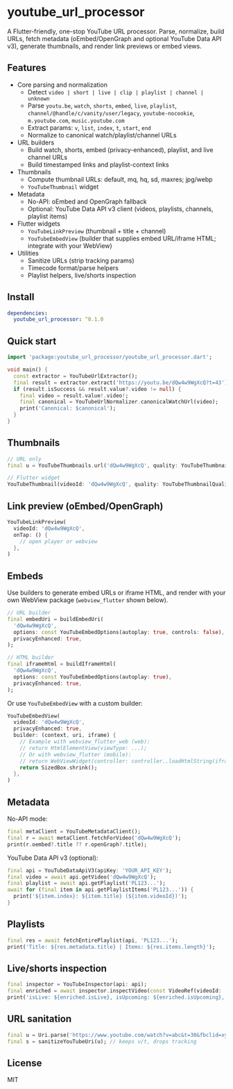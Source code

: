 # youtube_url_processor

A Flutter-friendly, one-stop YouTube URL processor. Parse, normalize, build URLs, fetch metadata (oEmbed/OpenGraph and optional YouTube Data API v3), generate thumbnails, and render link previews or embed views.

## Features

- Core parsing and normalization
  - Detect `video | short | live | clip | playlist | channel | unknown`
  - Parse `youtu.be`, `watch`, `shorts`, `embed`, `live`, `playlist`, `channel/@handle/c/vanity/user/legacy`, `youtube-nocookie`, `m.youtube.com`, `music.youtube.com`
  - Extract params: `v`, `list`, `index`, `t`, `start`, `end`
  - Normalize to canonical watch/playlist/channel URLs
- URL builders
  - Build watch, shorts, embed (privacy-enhanced), playlist, and live channel URLs
  - Build timestamped links and playlist-context links
- Thumbnails
  - Compute thumbnail URLs: default, mq, hq, sd, maxres; jpg/webp
  - `YouTubeThumbnail` widget
- Metadata
  - No-API: oEmbed and OpenGraph fallback
  - Optional: YouTube Data API v3 client (videos, playlists, channels, playlist items)
- Flutter widgets
  - `YouTubeLinkPreview` (thumbnail + title + channel)
  - `YouTubeEmbedView` (builder that supplies embed URL/iframe HTML; integrate with your WebView)
- Utilities
  - Sanitize URLs (strip tracking params)
  - Timecode format/parse helpers
  - Playlist helpers, live/shorts inspection

## Install

```yaml
dependencies:
  youtube_url_processor: ^0.1.0
```

## Quick start

```dart
import 'package:youtube_url_processor/youtube_url_processor.dart';

void main() {
  const extractor = YouTubeUrlExtractor();
  final result = extractor.extract('https://youtu.be/dQw4w9WgXcQ?t=43');
  if (result.isSuccess && result.value?.video != null) {
    final video = result.value!.video!;
    final canonical = YouTubeUrlNormalizer.canonicalWatchUrl(video);
    print('Canonical: $canonical');
  }
}
```

## Thumbnails

```dart
// URL only
final u = YouTubeThumbnails.url('dQw4w9WgXcQ', quality: YouTubeThumbnailQuality.maxres);

// Flutter widget
YouTubeThumbnail(videoId: 'dQw4w9WgXcQ', quality: YouTubeThumbnailQuality.hq)
```

## Link preview (oEmbed/OpenGraph)

```dart
YouTubeLinkPreview(
  videoId: 'dQw4w9WgXcQ',
  onTap: () {
    // open player or webview
  },
)
```

## Embeds

Use builders to generate embed URLs or iframe HTML, and render with your own WebView package (`webview_flutter` shown below).

```dart
// URL builder
final embedUri = buildEmbedUri(
  'dQw4w9WgXcQ',
  options: const YouTubeEmbedOptions(autoplay: true, controls: false),
  privacyEnhanced: true,
);

// HTML builder
final iframeHtml = buildIframeHtml(
  'dQw4w9WgXcQ',
  options: const YouTubeEmbedOptions(autoplay: true),
  privacyEnhanced: true,
);
```

Or use `YouTubeEmbedView` with a custom builder:

```dart
YouTubeEmbedView(
  videoId: 'dQw4w9WgXcQ',
  privacyEnhanced: true,
  builder: (context, uri, iframe) {
    // Example with webview_flutter_web (web):
    // return HtmlElementView(viewType: ...);
    // Or with webview_flutter (mobile):
    // return WebViewWidget(controller: controller..loadHtmlString(iframe));
    return SizedBox.shrink();
  },
)
```

## Metadata

No-API mode:

```dart
final metaClient = YouTubeMetadataClient();
final r = await metaClient.fetchForVideo('dQw4w9WgXcQ');
print(r.oembed?.title ?? r.openGraph?.title);
```

YouTube Data API v3 (optional):

```dart
final api = YouTubeDataApiV3(apiKey: 'YOUR_API_KEY');
final video = await api.getVideo('dQw4w9WgXcQ');
final playlist = await api.getPlaylist('PL123...');
await for (final item in api.getPlaylistItems('PL123...')) {
  print('${item.index}: ${item.title} (${item.videoId})');
}
```

## Playlists

```dart
final res = await fetchEntirePlaylist(api, 'PL123...');
print('Title: ${res.metadata.title} | Items: ${res.items.length}');
```

## Live/shorts inspection

```dart
final inspector = YouTubeInspector(api: api);
final enriched = await inspector.inspectVideo(const VideoRef(videoId: 'v', isLiveCandidate: true));
print('isLive: ${enriched.isLive}, isUpcoming: ${enriched.isUpcoming}, duration: ${enriched.duration}');
```

## URL sanitation

```dart
final u = Uri.parse('https://www.youtube.com/watch?v=abc&t=30&fbclid=xyz&si=abc');
final s = sanitizeYouTubeUri(u); // keeps v/t, drops tracking
```

## License

MIT
